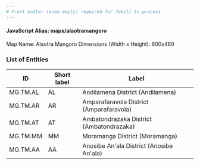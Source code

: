 ```yaml
---
# Front matter (even empty) required for Jekyll to process
---
```


#### JavaScript Alias: maps/alaotramangoro

Map Name: Alaotra Mangoro
Dimensions (Width x Height): 600x460

### List of Entities

| ID       | Short label | Label                                      |
| -------- | ----------- | ------------------------------------------ |
| MG.TM.AL | AL          | Andilamena District (Andilamena)           |
| MG.TM.AR | AR          | Amparafaravola District (Amparafaravola)   |
| MG.TM.AT | AT          | Ambatondrazaka District (Ambatondrazaka)   |
| MG.TM.MM | MM          | Moramanga District (Moramanga)             |
| MG.TM.AA | AA          | Anosibe An\'ala District (Anosibe An\'ala) |
